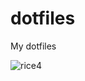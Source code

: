 # dotfiles
My dotfiles



![rice4](https://github.com/patunki/dotfiles/assets/96471980/e799199d-28e5-42a0-8954-216bc87b86a8)
